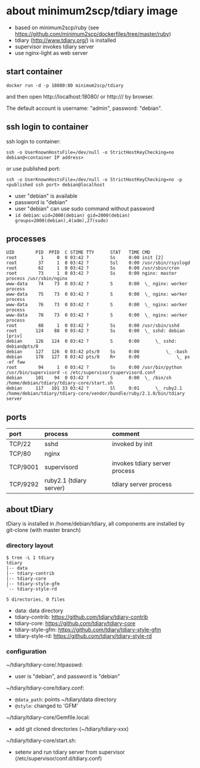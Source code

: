 # about minimum2scp/tdiary image

 * based on minimum2scp/ruby (see https://github.com/minimum2scp/dockerfiles/tree/master/ruby)
 * tdiary (http://www.tdiary.org/) is installed
 * supervisor invokes tdiary server
 * use nginx-light as web server

## start container

```
docker run -d -p 18080:80 minimum2scp/tdiary
```

and then open http://localhost:18080/ or http://<container ip address>/ by browser.

The default account is username: "admin", password: "debian".

## ssh login to container

ssh login to container:

```
ssh -o UserKnownHostsFile=/dev/null -o StrictHostKeyChecking=no debian@<container IP address>
```

or use published port:

```
ssh -o UserKnownHostsFile=/dev/null -o StrictHostKeyChecking=no -p <published ssh port> debian@localhost
```

 * user "debian" is available
 * password is "debian"
 * user "debian" can use sudo command without password
 * `id debian`: `uid=2000(debian) gid=2000(debian) groups=2000(debian),4(adm),27(sudo)`

## processes

```
UID        PID  PPID  C STIME TTY      STAT   TIME CMD
root         1     0  0 03:42 ?        Ss     0:00 init [2]
root        37     1  0 03:42 ?        Ssl    0:00 /usr/sbin/rsyslogd
root        62     1  0 03:42 ?        Ss     0:00 /usr/sbin/cron
root        73     1  0 03:42 ?        Ss     0:00 nginx: master process /usr/sbin/nginx
www-data    74    73  0 03:42 ?        S      0:00  \_ nginx: worker process
www-data    75    73  0 03:42 ?        S      0:00  \_ nginx: worker process
www-data    76    73  0 03:42 ?        S      0:00  \_ nginx: worker process
www-data    78    73  0 03:42 ?        S      0:00  \_ nginx: worker process
root        88     1  0 03:42 ?        Ss     0:00 /usr/sbin/sshd
root       124    88  0 03:42 ?        Ss     0:00  \_ sshd: debian [priv]
debian     126   124  0 03:42 ?        S      0:00      \_ sshd: debian@pts/0
debian     127   126  0 03:42 pts/0    Ss     0:00          \_ -bash
debian     178   127  0 03:42 pts/0    R+     0:00              \_ ps -ef fww
root        94     1  0 03:42 ?        Ss     0:00 /usr/bin/python /usr/bin/supervisord -c /etc/supervisor/supervisord.conf
debian     101    94  0 03:42 ?        S      0:00  \_ /bin/sh /home/debian/tdiary/tdiary-core/start.sh
debian     117   101 33 03:42 ?        Sl     0:01      \_ ruby2.1 /home/debian/tdiary/tdiary-core/vendor/bundle/ruby/2.1.0/bin/tdiary server
```

## ports

| port         | process                 | comment                                       |
|:-------------|:------------------      |:------------------------------------------    |
| TCP/22       | sshd                    | invoked by init                               |
| TCP/80       | nginx                   |                                               |
| TCP/9001     | supervisord             | invokes tdiary server process                 |
| TCP/9292     | ruby2.1 (tdiary server) | tdiary server process                         |

## about tDiary

tDiary is installed in /home/debian/tdiary,
all components are installed by git-clone (with master branch)

### directory layout

```
$ tree -L 1 tdiary
tdiary
|-- data
|-- tdiary-contrib
|-- tdiary-core
|-- tdiary-style-gfm
`-- tdiary-style-rd

5 directories, 0 files
```

 * data: data directory
 * tdiary-contrib: https://github.com/tdiary/tdiary-contrib
 * tdiary-core: https://github.com/tdiary/tdiary-core
 * tdiary-style-gfm: https://github.com/tdiary/tdiary-style-gfm
 * tdiary-style-rd: https://github.com/tdiary/tdiary-style-rd

### configuration

~/tdiary/tdiary-core/.htpasswd:

 * user is "debian", and password is "debian"

~/tdiary/tdiary-core/tdiary.conf:

 * `@data_path`: points ~/tdiary/data directory
 * `@style`: changed to 'GFM'

~/tdiary/tdiary-core/Gemfile.local:

 * add git cloned directories (~/tdiary/tdiary-xxx)

~/tdiary/tdiary-core/start.sh:

 * setenv and run tdiary server from supervisor (/etc/supervisor/conf.d/tdiary.conf)

